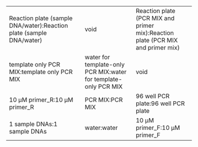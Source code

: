 ||||
|----|----|----|
|Reaction plate (sample DNA/water):Reaction plate (sample DNA/water)|void|Reaction plate (PCR MIX and primer mix):Reaction plate (PCR MIX and primer mix)|
|template only PCR MIX:template only PCR MIX|water for template-only PCR MIX:water for template-only PCR MIX|void|
|10 μM primer_R:10 μM primer_R|PCR MIX:PCR MIX|96 well PCR plate:96 well PCR plate|
|1 sample DNAs:1 sample DNAs|water:water|10 μM primer_F:10 μM primer_F|
